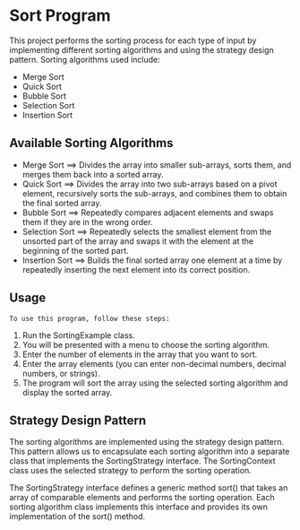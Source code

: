 # Sort Program

This project performs the sorting process for each type of input by implementing different sorting algorithms and using the strategy design pattern. 
Sorting algorithms used include:

   * Merge Sort
   * Quick Sort
   * Bubble Sort
   * Selection Sort
   * Insertion Sort

## Available Sorting Algorithms

   * Merge Sort     ==> Divides the array into smaller sub-arrays, sorts them, and merges them back into a sorted array.
   * Quick Sort     ==> Divides the array into two sub-arrays based on a pivot element, recursively sorts the sub-arrays, and combines them to obtain the final sorted array.
   * Bubble Sort    ==> Repeatedly compares adjacent elements and swaps them if they are in the wrong order.
   * Selection Sort ==> Repeatedly selects the smallest element from the unsorted part of the array and swaps it with the element at the beginning of the sorted part.
   * Insertion Sort ==> Builds the final sorted array one element at a time by repeatedly inserting the next element into its correct position.
   

## Usage

    To use this program, follow these steps:

   1. Run the SortingExample class.
   2. You will be presented with a menu to choose the sorting algorithm.
   3. Enter the number of elements in the array that you want to sort.
   4. Enter the array elements (you can enter non-decimal numbers, decimal numbers, or strings).
   5. The program will sort the array using the selected sorting algorithm and display the sorted array.

## Strategy Design Pattern
The sorting algorithms are implemented using the strategy design pattern. This pattern allows us to encapsulate each sorting algorithm into a separate class that implements the SortingStrategy interface. The SortingContext class uses the selected strategy to perform the sorting operation.

The SortingStrategy interface defines a generic method sort() that takes an array of comparable elements and performs the sorting operation. Each sorting algorithm class implements this interface and provides its own implementation of the sort() method.